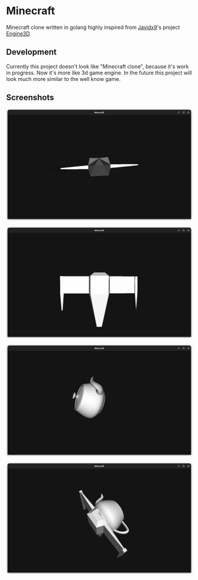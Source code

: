# Minecraft

Minecraft clone written in golang highly inspired from [Javidx9](https://github.com/OneLoneCoder)'s project [Engine3D](https://github.com/OneLoneCoder/Javidx9/tree/master/ConsoleGameEngine/BiggerProjects/Engine3D).

## Development

Currently this project doesn't look like "Minecraft clone", because it's work in progress. Now it's more like 3d game engine. In the future this project will look much more similar to the well know game.

## Screenshots

![shipFront](screenshots/shipFront.png)

![shipBack](screenshots/shipBack.png)

![teapot](screenshots/teapot.png)

![shipAndTeapot](screenshots/shipAndTeapot.png)

